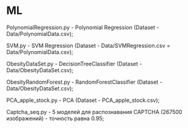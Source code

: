 # ML
PolynomialRegression.py - Polynomial Regression (Dataset - Data/PolynomialData.csv);

SVM.py - SVM Regression (Dataset - Data/SVMRegression.csv = Data/PolynomialData.csv);

ObesityDataSet.py - DecisionTreeClassifier (Dataset - Data/ObesityDataSet.csv);

ObesityRandomForest.py - RandomForestClassifier (Dataset - Data/ObesityDataSet.csv);

PCA_apple_stock.py - PCA (Dataset - PCA_apple_stock.csv);

Captcha_seq.py - 5 моделей для распознавания  CAPTCHA (267500 изображений) - точность равна 0.95;
